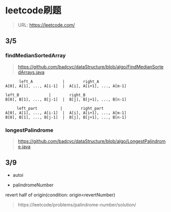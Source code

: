 # leetcode刷题

> URL: https://leetcode.com/

## 3/5 

### findMedianSortedArray 
> https://github.com/badcyc/dataStructure/blob/algo/FindMedianSortedArrays.java

          left_A             |        right_A
    A[0], A[1], ..., A[i-1]  |  A[i], A[i+1], ..., A[m-1]

    left_B             |        right_B
    B[0], B[1], ..., B[j-1]  |  B[j], B[j+1], ..., B[n-1]

         left_part          |        right_part
    A[0], A[1], ..., A[i-1]  |  A[i], A[i+1], ..., A[m-1]
    B[0], B[1], ..., B[j-1]  |  B[j], B[j+1], ..., B[n-1]
 
### longestPalindrome 
> https://github.com/badcyc/dataStructure/blob/algo/LongestPalindrome.java
    
    
## 3/9

- autoi

- palindromeNumber

revert half of origin(condition: origin<revertNumber)
> https://leetcode/problems/palindrome-number/solution/